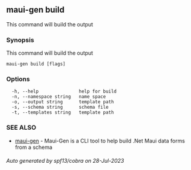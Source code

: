 ## maui-gen build

This command will build the output

### Synopsis

This command will build the output

```
maui-gen build [flags]
```

### Options

```
  -h, --help               help for build
  -n, --namespace string   name space
  -o, --output string      template path
  -s, --schema string      schema file
  -t, --templates string   template path
```

### SEE ALSO

* [maui-gen](maui-gen.md)	 - Maui-Gen is a CLI tool to help build .Net Maui data forms from a schema

###### Auto generated by spf13/cobra on 28-Jul-2023
